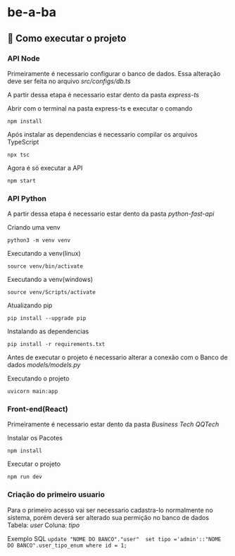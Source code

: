 # be-a-ba

## 🚀 Como executar o projeto

### API Node

Primeiramente é necessario configurar o banco de dados.
Essa alteração deve ser feita no arquivo *src/configs/db.ts*

A partir dessa etapa é necessario estar dento da pasta *express-ts*

Abrir com o terminal na pasta express-ts e executar o comando

`npm install`

Após instalar as dependencias é necessario compilar os arquivos TypeScript

`npx tsc`

Agora é só executar a API

`npm start`


### API Python

A partir dessa etapa é necessario estar dento da pasta *python-fast-api*

Criando uma venv

`python3 -m venv venv`

Executando a venv(linux)

`source venv/bin/activate`

Executando a venv(windows)

`source venv/Scripts/activate`

Atualizando pip

`pip install --upgrade pip`

Instalando as dependencias

`pip install -r requirements.txt`

Antes de executar o projeto é necessario alterar a conexão com o Banco de dados *models/models.py*

Executando o projeto

`uvicorn main:app`


### Front-end(React)

Primeiramente é necessario estar dento da pasta *Business Tech QQTech*

Instalar os Pacotes

`npm install`

Executar o projeto

`npm run dev`

### Criação do primeiro usuario

Para o primeiro acesso vai ser necessario cadastra-lo normalmente no sistema, porém deverá ser alterado sua permição no banco de dados 
Tabela: *user*
Coluna: *tipo*

Exemplo SQL
`update "NOME DO BANCO"."user" 
set tipo ='admin'::"NOME DO BANCO".user_tipo_enum
where id = 1;`
